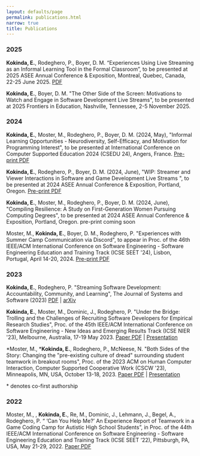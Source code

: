 ```yaml
---
layout: defaults/page
permalink: publications.html
narrow: true
title: Publications
---
```

### 2025
**Kokinda, E.**, Rodeghero, P., Boyer, D. M. “Experiences Using Live Streaming as an Informal Learning Tool in the Formal Classroom”, to be presented at 2025 ASEE Annual Conference & Exposition, Montreal, Quebec, Canada, 22-25 June 2025. [PDF](/theme/pdfs/ASEE_2025.pdf)

**Kokinda, E.**, Boyer, D. M. "The Other Side of the Screen: Motivations to Watch and Engage in Software Development Live Streams", to be presented at 2025 Frontiers in Education, Nashville, Tennessee, 2-5 November 2025.

### 2024
**Kokinda, E.**, Moster, M., Rodeghero, P., Boyer, D. M. (2024, May), "Informal Learning Opportunities - Neurodiversity, Self-Efficacy, and Motivation for Programming Interest", to be presented at  International Conference on Computer Supported Education 2024 (CSEDU 24), Angers, France. 
[Pre-print PDF](/theme/pdfs/CSEDU_24___Informal_Learning.pdf)

**Kokinda, E.**, Rodeghero, P., Boyer, D. M. (2024, June), "WIP: Streamer and Viewer Interactions in Software and Game Development Live Streams ", to be presented at 2024 ASEE Annual Conference & Exposition, Portland, Oregon. 
[Pre-print PDF](/theme/pdfs/2024_ASEE_Stream-Content-Analysis.pdf)

**Kokinda, E.**, Moster, M., Rodeghero, P., Boyer, D. M. (2024, June), "Compiling Resilience: A Study on First-Generation Women Pursuing Computing Degrees", to be presented at 2024 ASEE Annual Conference & Exposition, Portland, Oregon. 
pre-print coming soon

Moster, M., **Kokinda, E.**, Boyer, D. M., Rodeghero, P. "Experiences with Summer Camp Communication via Discord", to appear in Proc. of the 46th IEEE/ACM International Conference on Software Engineering - Software Engineering Education and Training Track (ICSE SEET '24), Lisbon, Portugal, April 14-20, 2024. [Pre-print PDF](/theme/pdfs/2024_ICSE_SEET_DiscordExperienceReport.pdf)

### 2023
**Kokinda, E.**, Rodeghero, P. "Streaming Software Development: Accountability, Community, and Learning", The Journal of Systems and Software (2023) [PDF](/theme/pdfs/Streaming_JSS_2023.pdf) |
[arXiv](https://arxiv.org/abs/2302.00169)

**Kokinda, E.**, Moster, M., Dominic, J., Rodeghero, P. "Under the Bridge: Trolling and the Challenges of Recruiting Software Developers for Empirical Research Studies", Proc. of the 45th IEEE/ACM International Conference on Software Engineering - New Ideas and Emerging Results Track (ICSE NIER '23), Melbourne, Australia, 17-19 May 2023. [Paper PDF](/theme/pdfs/Under-bridge-ICSE2023-NEIR.pdf) |
[Presentation](/theme/pdfs/ICSE_2023_NEIR_Online-Recruitment.pptx.pdf)


*Moster, M., ***Kokinda, E.**, Rodeghero, P., McNeese, N. "Both Sides of the Story: Changing the "pre-existing culture of dread" surrounding student teamwork in breakout rooms", Proc. of the 2023 ACM on Human Computer Interaction, Computer Supported Cooperative Work (CSCW '23), Minneapolis, MN, USA, October 13-18, 2023. [Paper PDF](/theme/pdfs/2023_CSCW_BothSidesoftheStory.pdf) | 
[Presentation](/theme/pdfs/2023_CSCW_BothSidesPresentation.pdf)

\* denotes co-first authorship


### 2022
Moster, M., , **Kokinda, E.**, Re, M., Dominic, J., Lehmann, J., Begel, A., Rodeghero, P. “ ‘Can You Help Me?’ An Experience Report of Teamwork in a Game Coding Camp for Autistic High School Students”, in Proc. of the 44th IEEE/ACM International Conference on Software Engineering - Software Engineering Education and Training Track (ICSE SEET ‘22), Pittsburgh, PA, USA, May 21-29, 2022.
[Paper PDF](/theme/pdfs/ICSE_SEET_2023.pdf)
